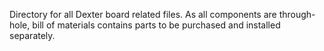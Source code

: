 Directory for all Dexter board related files.
As all components are through-hole, bill of materials contains parts to be purchased and installed separately.
